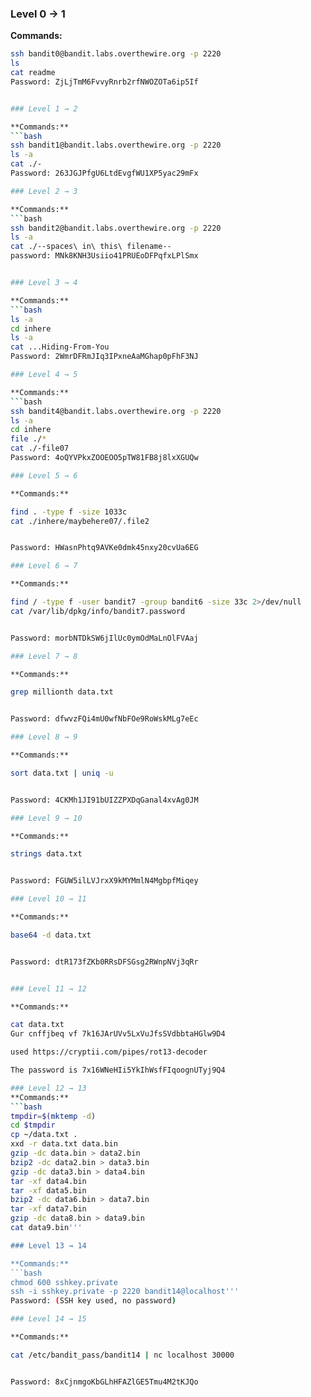 ### Level 0 → 1  

**Commands:**  
```bash
ssh bandit0@bandit.labs.overthewire.org -p 2220
ls
cat readme
Password: ZjLjTmM6FvvyRnrb2rfNWOZOTa6ip5If


### Level 1 → 2  

**Commands:**  
```bash
ssh bandit1@bandit.labs.overthewire.org -p 2220
ls -a
cat ./-
Password: 263JGJPfgU6LtdEvgfWU1XP5yac29mFx

### Level 2 → 3  

**Commands:**  
```bash
ssh bandit2@bandit.labs.overthewire.org -p 2220
ls -a
cat ./--spaces\ in\ this\ filename--
password: MNk8KNH3Usiio41PRUEoDFPqfxLPlSmx


### Level 3 → 4  

**Commands:**  
```bash
ls -a
cd inhere
ls -a
cat ...Hiding-From-You
Password: 2WmrDFRmJIq3IPxneAaMGhap0pFhF3NJ

### Level 4 → 5  

**Commands:**  
```bash
ssh bandit4@bandit.labs.overthewire.org -p 2220
ls -a
cd inhere
file ./*
cat ./-file07
Password: 4oQYVPkxZOOEOO5pTW81FB8j8lxXGUQw

### Level 5 → 6

**Commands:**

find . -type f -size 1033c
cat ./inhere/maybehere07/.file2


Password: HWasnPhtq9AVKe0dmk45nxy20cvUa6EG

### Level 6 → 7

**Commands:**

find / -type f -user bandit7 -group bandit6 -size 33c 2>/dev/null
cat /var/lib/dpkg/info/bandit7.password


Password: morbNTDkSW6jIlUc0ymOdMaLnOlFVAaj

### Level 7 → 8

**Commands:**

grep millionth data.txt


Password: dfwvzFQi4mU0wfNbFOe9RoWskMLg7eEc

### Level 8 → 9

**Commands:**

sort data.txt | uniq -u


Password: 4CKMh1JI91bUIZZPXDqGanal4xvAg0JM

### Level 9 → 10

**Commands:**

strings data.txt


Password: FGUW5ilLVJrxX9kMYMmlN4MgbpfMiqey

### Level 10 → 11

**Commands:**

base64 -d data.txt


Password: dtR173fZKb0RRsDFSGsg2RWnpNVj3qRr


### Level 11 → 12

**Commands:**

cat data.txt 
Gur cnffjbeq vf 7k16JArUVv5LxVuJfsSVdbbtaHGlw9D4

used https://cryptii.com/pipes/rot13-decoder

The password is 7x16WNeHIi5YkIhWsfFIqoognUTyj9Q4

### Level 12 → 13
**Commands:**
```bash
tmpdir=$(mktemp -d)
cd $tmpdir
cp ~/data.txt .
xxd -r data.txt data.bin
gzip -dc data.bin > data2.bin
bzip2 -dc data2.bin > data3.bin
gzip -dc data3.bin > data4.bin
tar -xf data4.bin
tar -xf data5.bin
bzip2 -dc data6.bin > data7.bin
tar -xf data7.bin
gzip -dc data8.bin > data9.bin
cat data9.bin'''

### Level 13 → 14  

**Commands:**  
```bash
chmod 600 sshkey.private
ssh -i sshkey.private -p 2220 bandit14@localhost'''
Password: (SSH key used, no password)

### Level 14 → 15

**Commands:**

cat /etc/bandit_pass/bandit14 | nc localhost 30000


Password: 8xCjnmgoKbGLhHFAZlGE5Tmu4M2tKJQo
